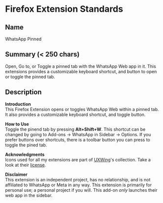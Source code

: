 # Firefox Extension Standards

## Name

WhatsApp Pinned

## Summary (< 250 chars)

Open, Go to, or Toggle a pinned tab with the WhatsApp Web app in it. This extensions provides a customizable keyboard shortcut, and button to open or toggle the pinned tab.

## Description

<b>Introduction</b>  
This Firefox Extension opens or toggles WhatsApp Web within a pinned tab. It also provides a customizable keyboard shortcut, and toggle button.

<b>How to Use</b>  
Toggle the pinend tab by pressing <b>Alt+Shift+W</b>. This shortcut can be changed by going to Add-ons -> WhatsApp in Sidebar -> Options. If you prefer buttons over shortcuts, there is a toolbar button you can press to toggle the pined tab.

<b>Acknowledgments</b>  
Icons used for all my extensions are part of <a href="https://uxwing.com/">UXWing</a>'s collection. Take a look at their <a href="https://uxwing.com/license">license</a>.

<b>Disclaimer</b>  
This extension is an independent project, has no relationship, and is not affiliated to WhatsApp or Meta in any way. This extension is primarily for personal use; a personal project if you will. This add-on <i>only</i> launches their web app in the sidebar.
